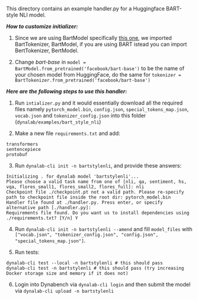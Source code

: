 This directory contains an example handler.py for a Huggingface BART-style NLI model. 

***How to customize initializer:***
1. Since we are using BartModel specifically [this one](https://huggingface.co/facebook/bart-base/tree/main), we imported BartTokenizer, BartModel, if you are using BART istead you can import BertTokenizer, BertModel.

2. Change *bart-base* in `model = BartModel.from_pretrained('facebook/bart-base')` to be the name of your chosen model from HuggingFace, do the same for `tokenizer = BartTokenizer.from_pretrained('facebook/bart-base')`

***Here are the following steps to use this handler:***

1. Run `intializer.py` and it would essentially download all the required files namely `pytorch_model.bin`, `config.json`, `special_tokens_map.json`, `vocab.json` and `tokenizer_config.json` into this folder (`dynalab/examples/bart_style_nli`)

2. Make a new file `requirements.txt` and add:
```
transformers
sentencepiece
protobuf
```

3. Run `dynalab-cli init -n bartstylenli`, and provide these answers:

```
Initializing . for dynalab model 'bartstylenli'...
Please choose a valid task name from one of [nli, qa, sentiment, hs, vqa, flores_small1, flores_small2, flores_full]: nli
Checkpoint file ./checkpoint.pt not a valid path. Please re-specify path to checkpoint file inside the root dir: pytorch_model.bin
Handler file found at ./handler.py. Press enter, or specify alternative path [./handler.py]: 
Requirements file found. Do you want us to install dependencies using ./requirements.txt? [Y/n] Y
```

4. Run `dynalab-cli init -n bartstylenli --amend` and fill `model_files` with `["vocab.json", "tokenizer_config.json", "config.json", "special_tokens_map.json"]`.

5. Run tests:
```
dynalab-cli test --local -n bartstylenli # this should pass
dynalab-cli test -n bartstylenli # this should pass (try increasing Docker storage size and memory if it does not)
```

6. Login into Dynabench via `dynalab-cli login` and then submit the model via `dynalab-cli upload -n bartstylenli`